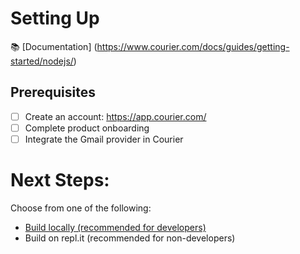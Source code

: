 # Setting Up

📚 [Documentation] (https://www.courier.com/docs/guides/getting-started/nodejs/)

## Prerequisites
- [ ] Create an account: https://app.courier.com/
- [ ] Complete product onboarding
- [ ] Integrate the Gmail provider in Courier

# Next Steps:

Choose from one of the following:
* [Build locally (recommended for developers)](https://github.com/shreythecray/courier-academy/blob/main/guides/nodejs/steps/1-1.md)
* Build on repl.it (recommended for non-developers)

